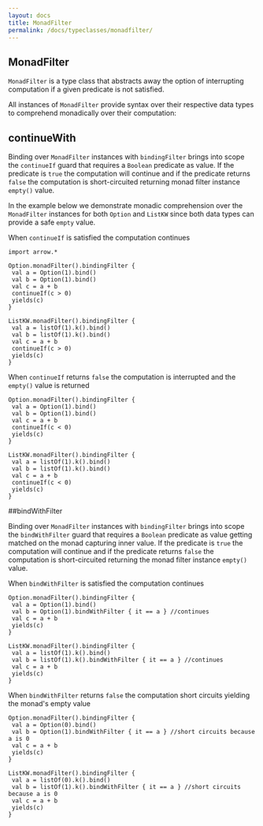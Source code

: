 ```yaml
---
layout: docs
title: MonadFilter
permalink: /docs/typeclasses/monadfilter/
---
```


## MonadFilter

`MonadFilter` is a type class that abstracts away the option of interrupting computation if a given predicate is not satisfied. 

All instances of `MonadFilter` provide syntax over their respective data types to comprehend monadically over their computation:

## continueWith

Binding over `MonadFilter` instances with `bindingFilter` brings into scope the `continueIf` guard that requires a `Boolean` predicate as value. If the predicate is `true` the computation will continue and if the predicate returns `false` the computation is short-circuited returning monad filter instance `empty()` value. 

In the example below we demonstrate monadic comprehension over the `MonadFilter` instances for both `Option` and `ListKW` since both data types can provide a safe `empty` value. 

When `continueIf` is satisfied the computation continues

```kotlin:ank
import arrow.*

Option.monadFilter().bindingFilter {
 val a = Option(1).bind()
 val b = Option(1).bind()
 val c = a + b
 continueIf(c > 0)
 yields(c)
}
```

```kotlin:ank
ListKW.monadFilter().bindingFilter {
 val a = listOf(1).k().bind()
 val b = listOf(1).k().bind()
 val c = a + b
 continueIf(c > 0)
 yields(c)
}
```    

When `continueIf` returns `false` the computation is interrupted and the `empty()` value is returned 

```kotlin:ank
Option.monadFilter().bindingFilter {
 val a = Option(1).bind()
 val b = Option(1).bind()
 val c = a + b
 continueIf(c < 0)
 yields(c)
}
```

```kotlin:ank
ListKW.monadFilter().bindingFilter {
 val a = listOf(1).k().bind()
 val b = listOf(1).k().bind()
 val c = a + b
 continueIf(c < 0)
 yields(c)
}
```    

##bindWithFilter

Binding over `MonadFilter` instances with `bindingFilter` brings into scope the `bindWithFilter` guard that requires a `Boolean` predicate as value getting matched on the monad capturing inner value. If the predicate is `true` the computation will continue and if the predicate returns `false` the computation is short-circuited returning the monad filter instance `empty()` value. 

When `bindWithFilter` is satisfied the computation continues

```kotlin:ank
Option.monadFilter().bindingFilter {
 val a = Option(1).bind()
 val b = Option(1).bindWithFilter { it == a } //continues
 val c = a + b
 yields(c)
}
```

```kotlin:ank
ListKW.monadFilter().bindingFilter {
 val a = listOf(1).k().bind()
 val b = listOf(1).k().bindWithFilter { it == a } //continues
 val c = a + b
 yields(c)
}
```

When `bindWithFilter` returns `false` the computation short circuits yielding the monad's empty value

```kotlin:ank
Option.monadFilter().bindingFilter {
 val a = Option(0).bind()
 val b = Option(1).bindWithFilter { it == a } //short circuits because a is 0
 val c = a + b
 yields(c)
}
```   

```kotlin:ank
ListKW.monadFilter().bindingFilter {
 val a = listOf(0).k().bind()
 val b = listOf(1).k().bindWithFilter { it == a } //short circuits because a is 0
 val c = a + b
 yields(c)
}
```
